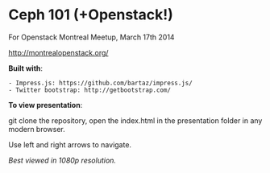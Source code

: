 Ceph 101 (+Openstack!)
============

For Openstack Montreal Meetup, March 17th 2014

http://montrealopenstack.org/

__Built with__:

    - Impress.js: https://github.com/bartaz/impress.js/
    - Twitter bootstrap: http://getbootstrap.com/

__To view presentation__:

git clone the repository, open the index.html in the presentation folder in any modern browser.

Use left and right arrows to navigate.

_Best viewed in 1080p resolution._
